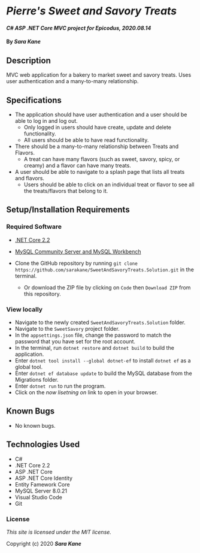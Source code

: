 # _Pierre's Sweet and Savory Treats_

#### _C# ASP .NET Core MVC project for Epicodus, 2020.08.14_

#### By _**Sara Kane**_


## Description

MVC web application for a bakery to market sweet and savory treats. Uses user authentication and a many-to-many relationship.


## Specifications

* The application should have user authentication and a user should be able to log in and log out. 
  * Only logged in users should have create, update and delete functionality. 
  * All users should be able to have read functionality.
* There should be a many-to-many relationship between Treats and Flavors. 
  * A treat can have many flavors (such as sweet, savory, spicy, or creamy) and a flavor can have many treats.
* A user should be able to navigate to a splash page that lists all treats and flavors. 
  * Users should be able to click on an individual treat or flavor to see all the treats/flavors that belong to it.

## Setup/Installation Requirements
### Required Software
* [.NET Core 2.2](https://dotnet.microsoft.com/download/dotnet-core/2.2)
* [MySQL Community Server and MySQL Workbench](https://dev.mysql.com/downloads/)

* Clone the GitHub repository by running `git clone https://github.com/sarakane/SweetAndSavoryTreats.Solution.git` in the terminal.
  * Or download the ZIP file by clicking on `Code` then `Download ZIP` from this repository.

### View locally 
* Navigate to the newly created `SweetAndSavoryTreats.Solution` folder.
* Navigate to the `SweetSavory` project folder.
* In the `appsettings.json` file, change the password to match the password that you have set for the root account.
* In the terminal, run `dotnet restore` and `dotnet build` to build the application.
* Enter `dotnet tool install --global dotnet-ef` to install `dotnet ef` as a global tool.
* Enter `dotnet ef database update` to build the MySQL database from the Migrations folder.
* Enter `dotnet run` to run the program.
* Click on the _now lisetning on_ link to open in your browser.

## Known Bugs

* No known bugs.

## Technologies Used

* C# 
* .NET Core 2.2
* ASP .NET Core
* ASP .NET Core Identity
* Entity Famework Core
* MySQL Server 8.0.21
* Visual Studio Code
* Git

### License

*This site is licensed under the MIT license.*

Copyright (c) 2020 **_Sara Kane_**